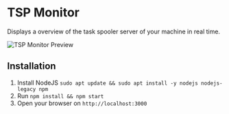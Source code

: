 # TSP Monitor

Displays a overview of the task spooler server of your machine in real time.

![TSP Monitor Preview](http://i.imgur.com/E4baKkp.png)


## Installation

1. Install NodeJS `sudo apt update && sudo apt install -y nodejs nodejs-legacy npm`
1. Run `npm install && npm start`
1. Open your browser on `http://localhost:3000`
